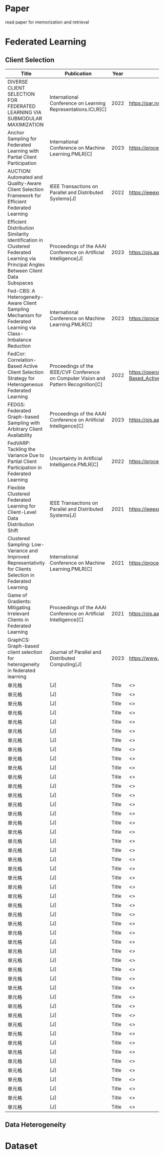 # Paper
read paper for memorization and retrieval

# Federated Learning
## Client Selection
|  Title   | Publication  |  Year   | Site  |
|  -----   | -----------  |  ----   | ----  |
|  DIVERSE CLIENT SELECTION FOR FEDERATED LEARNING VIA SUBMODULAR MAXIMIZATION  | International Conference on Learning Representations.ICLR\[C\]  |  2022   | <https://par.nsf.gov/servlets/purl/10356054>  |
| Anchor Sampling for Federated Learning with Partial Client Participation  | International Conference on Machine Learning.PMLR\[C\] |  2023   | <https://proceedings.mlr.press/v202/wu23e.html>  |
| AUCTION: Automated and Quality-Aware Client Selection Framework for Efficient Federated Learning  | IEEE Transactions on Parallel and Distributed Systems\[J\] |  2022   | <https://ieeexplore.ieee.org/abstract/document/9647925>  |
| Efficient Distribution Similarity Identification in Clustered Federated Learning via Principal Angles Between Client Data Subspaces  | Proceedings of the AAAI Conference on Artificial Intelligence\[J\] |  2023   | <https://ojs.aaai.org/index.php/AAAI/article/view/26197>  |
| Fed-CBS: A Heterogeneity-Aware Client Sampling Mechanism for Federated Learning via Class-Imbalance Reduction  | International Conference on Machine Learning.PMLR\[C\] |  2023   | <https://proceedings.mlr.press/v202/zhang23y.html>  |
| FedCor: Correlation-Based Active Client Selection Strategy for Heterogeneous Federated Learning  | Proceedings of the IEEE/CVF Conference on Computer Vision and Pattern Recognition\[C\] |  2022   | <https://openaccess.thecvf.com/content/CVPR2022/html/Tang_FedCor_Correlation-Based_Active_Client_Selection_Strategy_for_Heterogeneous_Federated_Learning_CVPR_2022_paper.html>  |
| FEDGS: Federated Graph-based Sampling with Arbitrary Client Availability  | Proceedings of the AAAI Conference on Artificial Intelligence\[C\] |  2023   | <https://ojs.aaai.org/index.php/AAAI/article/view/26223>  |
| FedVARP: Tackling the Variance Due to Partial Client Participation in Federated Learning | Uncertainty in Artificial Intelligence.PMLR\[C\] |  2022   | <https://proceedings.mlr.press/v180/jhunjhunwala22a.html>  |
| Flexible Clustered Federated Learning for Client-Level Data Distribution Shift  | IEEE Transactions on Parallel and Distributed Systems\[J\] |  2021   | <https://ieeexplore.ieee.org/abstract/document/9647969>  |
| Clustered Sampling: Low-Variance and Improved Representativity for Clients Selection in Federated Learning  | International Conference on Machine Learning.PMLR\[C\] |  2021   | <https://proceedings.mlr.press/v139/fraboni21a.html>  |
| Game of Gradients: Mitigating Irrelevant Clients in Federated Learning  | Proceedings of the AAAI Conference on Artificial Intelligence\[C\] |  2021   | <https://ojs.aaai.org/index.php/AAAI/article/view/17093>  |
| GraphCS: Graph-based client selection for heterogeneity in federated learning  | Journal of Parallel and Distributed Computing\[J\] |  2023   | <https://www.sciencedirect.com/science/article/abs/pii/S0743731523000394>  |
| 单元格  | \[J\] |  Title   | <>  |
| 单元格  | \[J\] |  Title   | <>  |
| 单元格  | \[J\] |  Title   | <>  |
| 单元格  | \[J\] |  Title   | <>  |
| 单元格  | \[J\] |  Title   | <>  |
| 单元格  | \[J\] |  Title   | <>  |
| 单元格  | \[J\] |  Title   | <>  |
| 单元格  | \[J\] |  Title   | <>  |
| 单元格  | \[J\] |  Title   | <>  |
| 单元格  | \[J\] |  Title   | <>  |
| 单元格  | \[J\] |  Title   | <>  |
| 单元格  | \[J\] |  Title   | <>  |
| 单元格  | \[J\] |  Title   | <>  |
| 单元格  | \[J\] |  Title   | <>  |
| 单元格  | \[J\] |  Title   | <>  |
| 单元格  | \[J\] |  Title   | <>  |
| 单元格  | \[J\] |  Title   | <>  |
| 单元格  | \[J\] |  Title   | <>  |
| 单元格  | \[J\] |  Title   | <>  |
| 单元格  | \[J\] |  Title   | <>  |
| 单元格  | \[J\] |  Title   | <>  |
| 单元格  | \[J\] |  Title   | <>  |
| 单元格  | \[J\] |  Title   | <>  |
| 单元格  | \[J\] |  Title   | <>  |
| 单元格  | \[J\] |  Title   | <>  |
| 单元格  | \[J\] |  Title   | <>  |
| 单元格  | \[J\] |  Title   | <>  |
| 单元格  | \[J\] |  Title   | <>  |
| 单元格  | \[J\] |  Title   | <>  |
| 单元格  | \[J\] |  Title   | <>  |
| 单元格  | \[J\] |  Title   | <>  |
| 单元格  | \[J\] |  Title   | <>  |
| 单元格  | \[J\] |  Title   | <>  |
| 单元格  | \[J\] |  Title   | <>  |
| 单元格  | \[J\] |  Title   | <>  |
| 单元格  | \[J\] |  Title   | <>  |
| 单元格  | \[J\] |  Title   | <>  |
| 单元格  | \[J\] |  Title   | <>  |
| 单元格  | \[J\] |  Title   | <>  |
| 单元格  | \[J\] |  Title   | <>  |
| 单元格  | \[J\] |  Title   | <>  |
| 单元格  | \[J\] |  Title   | <>  |
| 单元格  | \[J\] |  Title   | <>  |
| 单元格  | \[J\] |  Title   | <>  |
| 单元格  | \[J\] |  Title   | <>  |
| 单元格  | \[J\] |  Title   | <>  |
| 单元格  | \[J\] |  Title   | <>  |




## Data Heterogeneity


# Dataset
